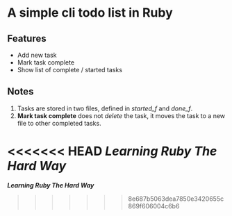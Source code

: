 A simple cli todo list in Ruby
==

Features
---------
* Add new task
* Mark task complete
* Show list of complete / started tasks

Notes
-----
1. Tasks are stored in two files, defined in *started_f* and *done_f*.
2. **Mark task complete** does not *delete* the task, it moves the task to a new file to other completed tasks.

<<<<<<< HEAD
___Learning Ruby The Hard Way___
=======
___Learning Ruby The Hard Way___
>>>>>>> 8e687b5063dea7850e3420655c869f606004c6b6
